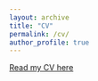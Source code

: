 ```yaml
---
layout: archive
title: "CV"
permalink: /cv/
author_profile: true
---
```




[Read my CV here](https://github.com/bhandariprashant/bhandariprashant.github.io/blob/master/files/Bhandari_CV.pdf)
